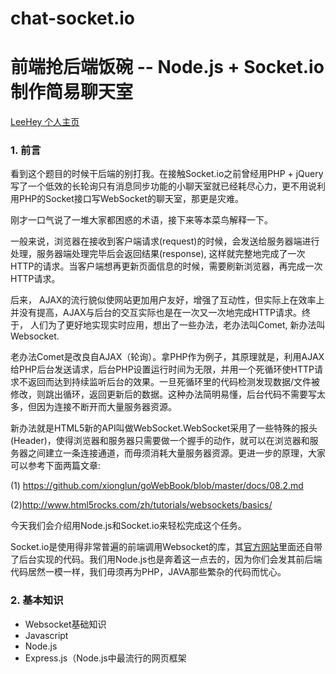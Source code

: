 chat-socket.io
==============

<h1>前端抢后端饭碗 -- Node.js + Socket.io 制作简易聊天室</h1>

<author>
<a href="http://leehey.org/homepage" target='_blank'>LeeHey 个人主页</a>
</author>

<h3>1. 前言</h3>

<p>看到这个题目的时候干后端的别打我。在接触Socket.io之前曾经用PHP + jQuery写了一个低效的长轮询只有消息同步功能的小聊天室就已经耗尽心力，更不用说利用PHP的Socket接口写WebSocket的聊天室，那更是灾难。</p>

<p>刚才一口气说了一堆大家都困惑的术语，接下来等本菜鸟解释一下。</p>

<p>一般来说，浏览器在接收到客户端请求(request)的时候，会发送给服务器端进行处理，服务器端处理完毕后会返回结果(response), 这样就完整地完成了一次HTTP的请求。当客户端想再更新页面信息的时候，需要刷新浏览器，再完成一次HTTP请求。</p>

<p>后来， AJAX的流行貌似使网站更加用户友好，增强了互动性，但实际上在效率上并没有提高，AJAX与后台的交互实际也是在一次又一次地完成HTTP请求。终于， 人们为了更好地实现实时应用，想出了一些办法，老办法叫Comet, 新办法叫Websocket.</p>

<p>老办法Comet是改良自AJAX（轮询）。拿PHP作为例子，其原理就是，利用AJAX给PHP后台发送请求，后台PHP设置运行时间为无限，并用一个死循环使HTTP请求不返回而达到持续监听后台的效果。一旦死循环里的代码检测发现数据/文件被修改，则跳出循环，返回更新后的数据。这种办法简明易懂，后台代码不需要写太多，但因为连接不断开而大量服务器资源。</p>

<p>新办法就是HTML5新的API叫做WebSocket.WebSocket采用了一些特殊的报头(Header)，使得浏览器和服务器只需要做一个握手的动作，就可以在浏览器和服务器之间建立一条连接通道，而毋须消耗大量服务器资源。更进一步的原理，大家可以参考下面两篇文章:</p>

<p>
(1) <a href="https://github.com/xionglun/goWebBook/blob/master/docs/08.2.md" target="_blank">https://github.com/xionglun/goWebBook/blob/master/docs/08.2.md</a>
</p>

<p>
(2)<a href="http://www.html5rocks.com/zh/tutorials/websockets/basics/" target="_blank">http://www.html5rocks.com/zh/tutorials/websockets/basics/</a>
</p>

<p>
今天我们会介绍用Node.js和Socket.io来轻松完成这个任务。
</p>

<p>
Socket.io是使用得非常普遍的前端调用Websocket的库，其<a href="http://socket.io/" target="_blank">官方网站</a>里面还自带了后台实现的代码。我们用Node.js也是奔着这一点去的，因为你们会发其前后端代码居然一模一样，我们毋须再为PHP，JAVA那些繁杂的代码而忧心。
</p>

<h3>2. 基本知识</h3>

<p>
<ul>
	<li>Websocket基础知识</li>
	<li>Javascript</li>
	<li>Node.js</li>
	<li>Express.js（Node.js中最流行的网页框架</li>
</ul>
</p>









